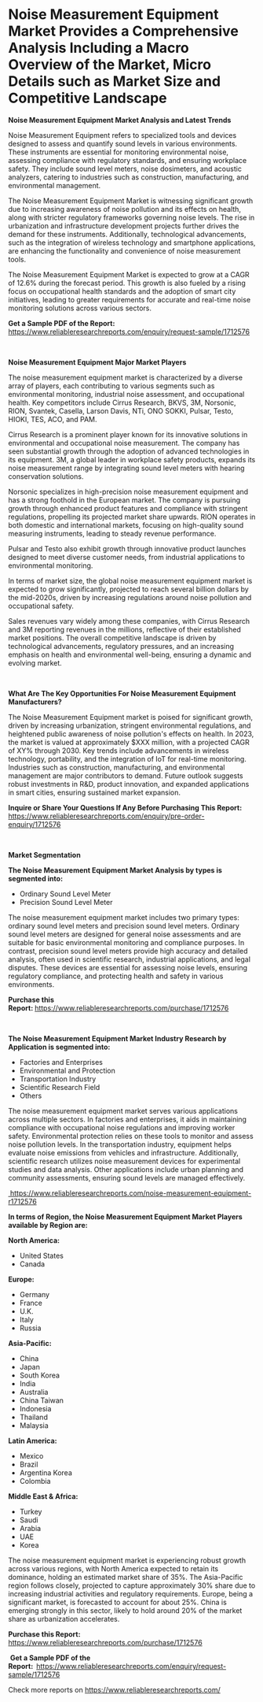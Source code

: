 <p><h1>Noise Measurement Equipment Market Provides a Comprehensive Analysis Including a Macro Overview of the Market, Micro Details such as Market Size and Competitive Landscape</h1></p><p><strong>Noise Measurement Equipment Market Analysis and Latest Trends</strong></p>
<p><p>Noise Measurement Equipment refers to specialized tools and devices designed to assess and quantify sound levels in various environments. These instruments are essential for monitoring environmental noise, assessing compliance with regulatory standards, and ensuring workplace safety. They include sound level meters, noise dosimeters, and acoustic analyzers, catering to industries such as construction, manufacturing, and environmental management.</p><p>The Noise Measurement Equipment Market is witnessing significant growth due to increasing awareness of noise pollution and its effects on health, along with stricter regulatory frameworks governing noise levels. The rise in urbanization and infrastructure development projects further drives the demand for these instruments. Additionally, technological advancements, such as the integration of wireless technology and smartphone applications, are enhancing the functionality and convenience of noise measurement tools.</p><p>The Noise Measurement Equipment Market is expected to grow at a CAGR of 12.6% during the forecast period. This growth is also fueled by a rising focus on occupational health standards and the adoption of smart city initiatives, leading to greater requirements for accurate and real-time noise monitoring solutions across various sectors.</p></p>
<p><strong>Get a Sample PDF of the Report:&nbsp;</strong> <a href="https://www.reliableresearchreports.com/enquiry/request-sample/1712576?utm_campaign=3053&utm_medium=2&utm_source=Github&utm_content=ia&utm_term=08042025&utm_id=noise-measurement-equipment">https://www.reliableresearchreports.com/enquiry/request-sample/1712576</a></p>
<p>&nbsp;</p>
<p><strong>Noise Measurement Equipment Major Market Players</strong></p>
<p><p>The noise measurement equipment market is characterized by a diverse array of players, each contributing to various segments such as environmental monitoring, industrial noise assessment, and occupational health. Key competitors include Cirrus Research, BKVS, 3M, Norsonic, RION, Svantek, Casella, Larson Davis, NTi, ONO SOKKI, Pulsar, Testo, HIOKI, TES, ACO, and PAM.</p><p>Cirrus Research is a prominent player known for its innovative solutions in environmental and occupational noise measurement. The company has seen substantial growth through the adoption of advanced technologies in its equipment. 3M, a global leader in workplace safety products, expands its noise measurement range by integrating sound level meters with hearing conservation solutions.</p><p>Norsonic specializes in high-precision noise measurement equipment and has a strong foothold in the European market. The company is pursuing growth through enhanced product features and compliance with stringent regulations, propelling its projected market share upwards. RION operates in both domestic and international markets, focusing on high-quality sound measuring instruments, leading to steady revenue performance.</p><p>Pulsar and Testo also exhibit growth through innovative product launches designed to meet diverse customer needs, from industrial applications to environmental monitoring.</p><p>In terms of market size, the global noise measurement equipment market is expected to grow significantly, projected to reach several billion dollars by the mid-2020s, driven by increasing regulations around noise pollution and occupational safety.</p><p>Sales revenues vary widely among these companies, with Cirrus Research and 3M reporting revenues in the millions, reflective of their established market positions. The overall competitive landscape is driven by technological advancements, regulatory pressures, and an increasing emphasis on health and environmental well-being, ensuring a dynamic and evolving market.</p></p>
<p>&nbsp;</p>
<p><strong>What Are The Key Opportunities For Noise Measurement Equipment Manufacturers?</strong></p>
<p><p>The Noise Measurement Equipment market is poised for significant growth, driven by increasing urbanization, stringent environmental regulations, and heightened public awareness of noise pollution's effects on health. In 2023, the market is valued at approximately $XXX million, with a projected CAGR of XY% through 2030. Key trends include advancements in wireless technology, portability, and the integration of IoT for real-time monitoring. Industries such as construction, manufacturing, and environmental management are major contributors to demand. Future outlook suggests robust investments in R&D, product innovation, and expanded applications in smart cities, ensuring sustained market expansion.</p></p>
<p><strong>Inquire or Share Your Questions If Any Before Purchasing This Report:</strong> <a href="https://www.reliableresearchreports.com/enquiry/pre-order-enquiry/1712576?utm_campaign=3053&utm_medium=2&utm_source=Github&utm_content=ia&utm_term=08042025&utm_id=noise-measurement-equipment">https://www.reliableresearchreports.com/enquiry/pre-order-enquiry/1712576</a></p>
<p>&nbsp;</p>
<p><strong>Market Segmentation</strong></p>
<p><strong>The Noise Measurement Equipment Market Analysis by types is segmented into:</strong></p>
<p><ul><li>Ordinary Sound Level Meter</li><li>Precision Sound Level Meter</li></ul></p>
<p><p>The noise measurement equipment market includes two primary types: ordinary sound level meters and precision sound level meters. Ordinary sound level meters are designed for general noise assessments and are suitable for basic environmental monitoring and compliance purposes. In contrast, precision sound level meters provide high accuracy and detailed analysis, often used in scientific research, industrial applications, and legal disputes. These devices are essential for assessing noise levels, ensuring regulatory compliance, and protecting health and safety in various environments.</p></p>
<p><strong>Purchase this Report:&nbsp;</strong><a href="https://www.reliableresearchreports.com/purchase/1712576?utm_campaign=3053&utm_medium=2&utm_source=Github&utm_content=ia&utm_term=08042025&utm_id=noise-measurement-equipment">https://www.reliableresearchreports.com/purchase/1712576</a></p>
<p>&nbsp;</p>
<p><strong>The Noise Measurement Equipment Market Industry Research by Application is segmented into:</strong></p>
<p><ul><li>Factories and Enterprises</li><li>Environmental and Protection</li><li>Transportation Industry</li><li>Scientific Research Field</li><li>Others</li></ul></p>
<p><p>The noise measurement equipment market serves various applications across multiple sectors. In factories and enterprises, it aids in maintaining compliance with occupational noise regulations and improving worker safety. Environmental protection relies on these tools to monitor and assess noise pollution levels. In the transportation industry, equipment helps evaluate noise emissions from vehicles and infrastructure. Additionally, scientific research utilizes noise measurement devices for experimental studies and data analysis. Other applications include urban planning and community assessments, ensuring sound levels are managed effectively.</p></p>
<p><a href="https://www.reliableresearchreports.com/noise-measurement-equipment-r1712576?utm_campaign=3053&utm_medium=2&utm_source=Github&utm_content=ia&utm_term=08042025&utm_id=noise-measurement-equipment">&nbsp;https://www.reliableresearchreports.com/noise-measurement-equipment-r1712576</a></p>
<p><strong>In terms of Region, the Noise Measurement Equipment Market Players available by Region are:</strong></p>
<p>
    <p> <strong> North America: </strong>
        <ul>
            <li>United States</li>
            <li>Canada</li>
        </ul>
        </p> 
    <p> <strong> Europe: </strong>
        <ul>
            <li>Germany</li>
            <li>France</li>
            <li>U.K.</li>
            <li>Italy</li>
            <li>Russia</li>
        </ul>
        </p> 
    <p> <strong> Asia-Pacific: </strong>
        <ul>
            <li>China</li>
            <li>Japan</li>
            <li>South Korea</li>
            <li>India</li>
            <li>Australia</li>
            <li>China Taiwan</li>
            <li>Indonesia</li>
            <li>Thailand</li>
            <li>Malaysia</li>
        </ul>
        </p> 
    <p> <strong> Latin America: </strong>
        <ul>
            <li>Mexico</li>
            <li>Brazil</li>
            <li>Argentina Korea</li>
            <li>Colombia</li>
        </ul>
        </p> 
    <p> <strong> Middle East & Africa: </strong>
        <ul>
            <li>Turkey</li>
            <li>Saudi</li>
            <li>Arabia</li>
            <li>UAE</li>
            <li>Korea</li>
        </ul>
    </p>
    </p>
<p><p>The noise measurement equipment market is experiencing robust growth across various regions, with North America expected to retain its dominance, holding an estimated market share of 35%. The Asia-Pacific region follows closely, projected to capture approximately 30% share due to increasing industrial activities and regulatory requirements. Europe, being a significant market, is forecasted to account for about 25%. China is emerging strongly in this sector, likely to hold around 20% of the market share as urbanization accelerates.</p></p>
<p><strong>Purchase this Report: </strong><a href="https://www.reliableresearchreports.com/purchase/1712576?utm_campaign=3053&utm_medium=2&utm_source=Github&utm_content=ia&utm_term=08042025&utm_id=noise-measurement-equipment">https://www.reliableresearchreports.com/purchase/1712576</a></p>
<p>&nbsp;<strong>Get a Sample PDF of the Report:&nbsp;&nbsp;</strong><a href="https://www.reliableresearchreports.com/enquiry/request-sample/1712576?utm_campaign=3053&utm_medium=2&utm_source=Github&utm_content=ia&utm_term=08042025&utm_id=noise-measurement-equipment">https://www.reliableresearchreports.com/enquiry/request-sample/1712576</a></p>
<p><strong></strong></p>
<p>Check more reports on <a href="https://www.reliableresearchreports.com/?utm_campaign=3053&utm_medium=2&utm_source=Github&utm_content=ia&utm_term=08042025&utm_id=noise-measurement-equipment">https://www.reliableresearchreports.com/</a></p>